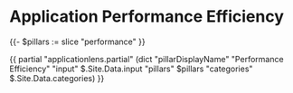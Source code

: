 # Application Performance Efficiency

{{- $pillars := slice "performance" }}

{{ partial "applicationlens.partial" (dict "pillarDisplayName" "Performance Efficiency" "input" $.Site.Data.input "pillars" $pillars "categories" $.Site.Data.categories) }}